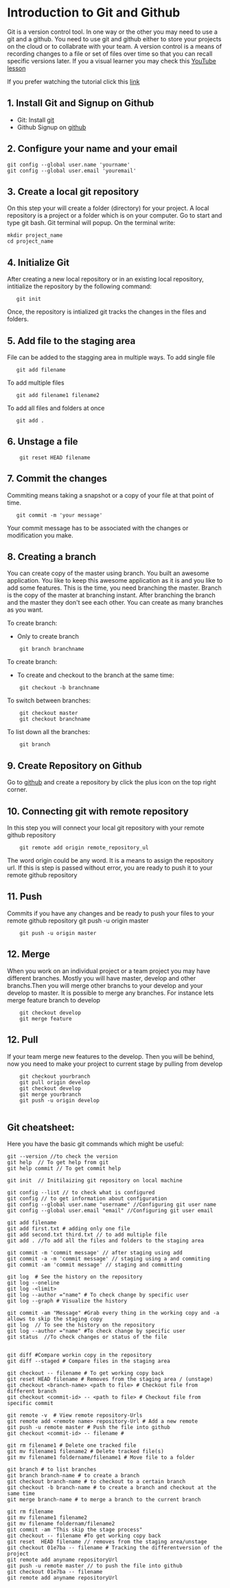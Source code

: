 # Introduction to Git and Github

Git is a version control tool. In one way or the other you may need to use a git and a github.
You need to use git and github either to store your projects on the cloud or to collabrate with your team.
A version control is a means of recording changes to a file or set of files over time so that you can recall specific versions later.
If you a visual learner you may check this <a href="https://www.youtube.com/watch?v=9cCApTLb_Io&list=PLbvhRHYrmshSCAHZbibqh_px_LxnU54dk&ab_channel=Washera">YouTube lesson</a>

If you prefer watching the tutorial click this [link](https://www.youtube.com/watch?v=9cCApTLb_Io&list=PLbvhRHYrmshSCAHZbibqh_px_LxnU54dk)

## 1. Install Git and Signup on Github

- Git:
  Install [git](https://git-scm.com/downloads)
- Github
  Signup on [github](https://github.com/)

## 2. Configure your name and your email

```shell
git config --global user.name 'yourname'
git config --global user.email 'youremail'
```

## 3. Create a local git repository

On this step your will create a folder (directory) for your project. A local repository is a project or a folder which is on your computer.
Go to start and type git bash. Git terminal will popup. On the terminal write:

```shell
mkdir project_name
cd project_name
```

## 4. Initialize Git

After creating a new local repository or in an existing local repository, intitialize the repository by the following command:

```shell
   git init
```

Once, the repository is intialized git tracks the changes in the files and folders.

## 5. Add file to the staging area

File can be added to the stagging area in multiple ways.
To add single file

```shell
   git add filename
```

To add multiple files

```shell
   git add filename1 filename2
```

To add all files and folders at once

```shell
   git add .
```

## 6. Unstage a file

```shell
    git reset HEAD filename
```

## 7. Commit the changes

Commiting means taking a snapshot or a copy of your file at that point of time.

```shell
   git commit -m 'your message'
```

Your commit message has to be associated with the changes or modification you make.

## 8. Creating a branch

You can create copy of the master using branch. You built an awesome application. You like to keep this awesome application as it is and you like to add some features.
This is the time, you need branching the master. Branch is the copy of the master at branching instant. After branching the branch and the master they don't see each other. You can create as many branches as you want.

To create branch:

- Only to create branch

```shell
    git branch branchname

```

To create branch:

- To create and checkout to the branch at the same time:

```shell
    git checkout -b branchname

```

To switch between branches:

```shell
    git checkout master
    git checkout branchname
```

To list down all the branches:

```shell
    git branch
```

## 9. Create Repository on Github

Go to [github](https://github.com/) and create a repository by click the plus icon on the top right corner.

## 10. Connecting git with remote repository

In this step you will connect your local git repository with your remote github repository

```shell
    git remote add origin remote_repository_ul

```

The word origin could be any word. It is a means to assign the repository url.
If this is step is passed without error, you are ready to push it to your remote github repository

## 11. Push

Commits if you have any changes and be ready to push your files to your remote github repository
git push -u origin master
```shell
    git push -u origin master

```

## 12. Merge

When you work on an individual project or a team project you may have different branches. Mostly you will have master, develop and other branchs.Then you will merge other branchs to your develop and your develop to master. It is possible to merge any branches. For instance lets merge feature branch to develop

```shell
    git checkout develop
    git merge feature

```

## 12. Pull

If your team merge new features to the develop. Then you will be behind, now you need to make your project to current stage by pulling from develop

```shell
    git checkout yourbranch
    git pull origin develop
    git checkout develop
    git merge yourbranch
    git push -u origin develop


```

## Git cheatsheet:

Here you have the basic git commands which might be useful:

```shell
git --version //to check the version
git help  // To get help from git
git help commit // To get commit help

git init  // Initilaizing git repository on local machine

git config --list // to check what is configured
git config // to get information about configuration
git config --global user.name "username" //Configuring git user name
git config --global user.email "email" //Configuring git user email

git add filename
git add first.txt # adding only one file
git add second.txt third.txt // to add multiple file
git add . //To add all the files and folders to the staging area

git commit -m 'commit message' // after staging using add
git commit -a -m 'commit message' // staging using a and commiting
git commit -am 'commit message' // staging and committing

git log  # See the history on the repository
git log --oneline
git log -<limit>
git log --author ="name" # To check change by specific user
git log --graph # Visualize the history

git commit -am "Message" #Grab every thing in the working copy and -a allows to skip the staging copy
git log  // To see the history on the repository
git log --author ="name" #To check change by specific user
git status  //To check changes or status of the file


git diff #Compare workin copy in the repository
git diff --staged # Compare files in the staging area

git checkout -- filename # To get working copy back
git reset HEAD filename # Removes from the staging area / (unstage)
git checkout <branch-name> <path to file> # Checkout file from different branch
git checkout <commit-id> -- <path to file> # Checkout file from specific commit

git remote -v  # View remote repository-Urls
git remote add <remote name> repository-Url # Add a new remote
git push -u remote master # Push the file into github
git checkout <commit-id> -- filename #

git rm filename1 # Delete one tracked file
git mv filename1 filename2 # Delete tracked file(s)
git mv filename1 foldername/filename1 # Move file to a folder

git branch # to list branches
git branch branch-name # to create a branch
git checkout branch-name # to checkout to a certain branch
git checkout -b branch-name # to create a branch and checkout at the same time
git merge branch-name # to merge a branch to the current branch

git rm filename
git mv filename1 filename2
git mv filename foldernam/filename2
git commit -am "This skip the stage process"
git checkout -- filename #To get working copy back
git reset  HEAD filename // removes from the staging area/unstage
git checkout 01e7ba -- filename # Tracking the differentversion of the project
git remote add anyname repositoryUrl
git push -u remote master // to push the file into github
git checkout 01e7ba -- filename
git remote add anyname repositoryUrl
```

